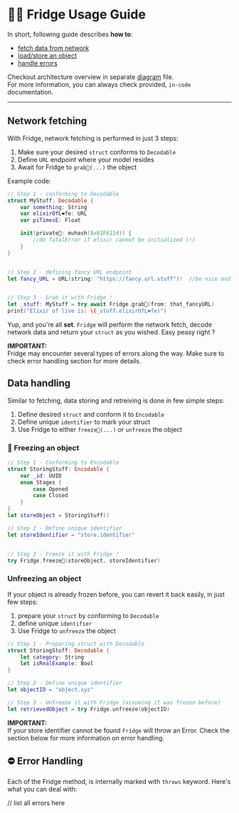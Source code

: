 
# 👨‍🚀 Fridge Usage Guide
In short, following guide describes **how to**:
  - [fetch data from network](#network-fetching)
  - [load/store an object](#data-handling)
  - [handle errors](#error-handling)
  
Checkout architecture overview in separate [diagram](Guides/Fridge.diagram.md) file.  
For more information, you can always check provided, `in-code` documentation.  

---  

## Network fetching  
With Fridge, network fetching is performed in just 3 steps:
1. Make sure your desired `struct` conforms to `Decodable`
2. Define `URL` endpoint where your model resides
2. Await for Fridge to `grab🔮(...)` the object

Example code: 
```Swift
// Step 1 - conforming to Decodable
struct MyStuff: Decodable {
    var something: String
    var elixirOfL❤️fe: URL
    var piTimesE: Float

    init(private🔑: muhash(0x61F612d)) {
        //do fatalError if elixir cannot be initialized (!)
    } 
}


// Step 2 - defining fancy URL endpoint
let fancy_URL = URL(string: "https://fancy.url.stuff")!  //be nice and unpack this before serious usage


// Step 3 - Grab it with Fridge !
let _stuff: MyStuff = try await Fridge.grab🔮(from: that_fancyURL)
print("Elixir of live is: \(_stuff.elixirOfL❤️fe)")

```

Yup, and you're all **set**. `Fridge` will perform the network fetch, decode network data and return your `struct` as you wished. Easy peasy right ?

**IMPORTANT:**  
Fridge may encounter several types of errors along the way. Make sure to check error handling section for more details.  

## Data handling
Similar to fetching, data storing and retreiving is done in few simple steps:
1. Define desired `struct` and conform it to `Encodable`
2. Define unique `identifier` to mark your struct
3. Use Fridge to either `freeze🧊(...)` or `unfreeze` the object
  
### 🧊 Freezing an object
```Swift
// Step 1 - Conforming to Encodable
struct StoringStuff: Encodable {
    var _id: UUID
    enum Stages {
        case Opened
        case Closed
    }
}
let storeObject = StoringStuff()

// Step 2 - Define unique identifier
let storeIdentifier = "store.identifier"


// Step 3 - Freeze it with Fridge !
try Fridge.freeze🧊(storeObject, storeIdentifier)
```

### Unfreezing an object
If your object is already frozen before, you can revert it back easily, in just few steps:
1. prepare your `struct` by conforming to `Decodable`
2. define unique `identifier`
3. Use Fridge to `unfreeze` the object
```Swift
// Step 1 - Preparing struct with Decodable
struct StoringStuff: Decodable {
    let category: String
    let isRealExample: Bool
}

// Step 2 - Define unique identifier
let objectID = "object.xyz"

// Step 3 - Unfreeze it with Fridge (assuming it was frozen before)
let retrievedObject = try Fridge.unfreeze(objectID)
```

**IMPORTANT:**  
If your store identifier cannot be found `Fridge` will throw an Error. Check the section below for more information on error handling.

## ⛔️ Error Handling
Each of the Fridge method, is internally marked with `throws` keyword. Here's what you can deal with:

// list all errors here
